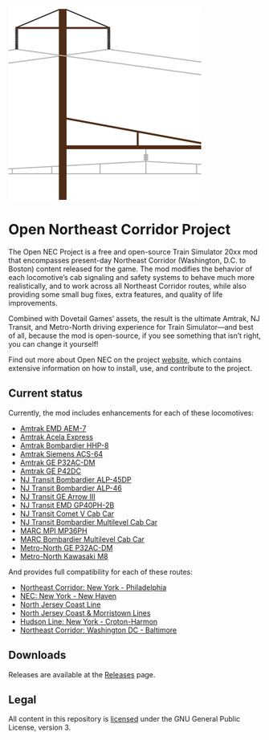 ![Project logo](Docs/opennec-logo.svg)

# Open Northeast Corridor Project

The Open NEC Project is a free and open-source Train Simulator 20xx mod that encompasses present-day Northeast Corridor (Washington, D.C. to Boston) content released for the game. The mod modifies the behavior of each locomotive’s cab signaling and safety systems to behave much more realistically, and to work across all Northeast Corridor routes, while also providing some small bug fixes, extra features, and quality of life improvements.

Combined with Dovetail Games’ assets, the result is the ultimate Amtrak, NJ Transit, and Metro-North driving experience for Train Simulator—and best of all, because the mod is open-source, if you see something that isn’t right, you can change it yourself!

Find out more about Open NEC on the project [website](https://opennec.trinancrat.me), which contains extensive information on how to install, use, and contribute to the project.

## Current status

Currently, the mod includes enhancements for each of these locomotives:

- [Amtrak EMD AEM-7](https://store.steampowered.com/app/65232/Train_Simulator_Northeast_Corridor_New_York__Philadelphia_Route_AddOn/)
- [Amtrak Acela Express](https://store.steampowered.com/app/65231/Train_Simulator_Amtrak_Acela_Express_EMU_AddOn/)
- [Amtrak Bombardier HHP-8](https://store.steampowered.com/app/222558/Train_Simulator_Amtrak_HHP8_Loco_AddOn/)
- [Amtrak Siemens ACS-64](https://store.steampowered.com/app/258643/Train_Simulator_NEC_New_YorkNew_Haven_Route_AddOn/)
- [Amtrak GE P32AC-DM](https://store.steampowered.com/app/896719/Train_Simulator_Hudson_Line_New_York__CrotonHarmon_Route_AddOn/)
- [Amtrak GE P42DC](https://store.steampowered.com/app/1429754/Train_Simulator_Northeast_Corridor_Washington_DC__Baltimore_Route_AddOn/)
- [NJ Transit Bombardier ALP-45DP](https://store.steampowered.com/app/325970/Train_Simulator_North_Jersey_Coast_Line_Route_AddOn/)
- [NJ Transit Bombardier ALP-46](https://store.steampowered.com/app/258658/Train_Simulator_NJ_TRANSIT_ALP46_Loco_AddOn/)
- [NJ Transit GE Arrow III](https://store.steampowered.com/app/500247/Train_Simulator_NJ_TRANSIT_Arrow_III_EMU_AddOn/)
- [NJ Transit EMD GP40PH-2B](https://store.steampowered.com/app/325991/Train_Simulator_NJ_TRANSIT_GP40PH2B_Loco_AddOn/)
- [NJ Transit Comet V Cab Car](https://store.steampowered.com/app/325970/Train_Simulator_North_Jersey_Coast_Line_Route_AddOn/)
- [NJ Transit Bombardier Multilevel Cab Car](https://store.steampowered.com/app/325970/Train_Simulator_North_Jersey_Coast_Line_Route_AddOn/)
- [MARC MPI MP36PH](https://store.steampowered.com/app/1429754/Train_Simulator_Northeast_Corridor_Washington_DC__Baltimore_Route_AddOn/)
- [MARC Bombardier Multilevel Cab Car](https://store.steampowered.com/app/1429754/Train_Simulator_Northeast_Corridor_Washington_DC__Baltimore_Route_AddOn/)
- [Metro-North GE P32AC-DM](https://store.steampowered.com/app/258655/Train_Simulator_MetroNorth_P32_ACDM_Genesis_Loco_AddOn/)
- [Metro-North Kawasaki M8](https://store.steampowered.com/app/258647/Train_Simulator_MetroNorth_Kawasaki_M8_EMU_AddOn/)

And provides full compatibility for each of these routes:

- [Northeast Corridor: New York - Philadelphia](https://store.steampowered.com/app/65232/Train_Simulator_Northeast_Corridor_New_York__Philadelphia_Route_AddOn/)
- [NEC: New York - New Haven](https://store.steampowered.com/app/258643/Train_Simulator_NEC_New_YorkNew_Haven_Route_AddOn/)
- [North Jersey Coast Line](https://store.steampowered.com/app/325970/Train_Simulator_North_Jersey_Coast_Line_Route_AddOn/)
- [North Jersey Coast & Morristown Lines](https://store.steampowered.com/app/500218/Train_Simulator_North_Jersey_Coast__Morristown_Lines_Route_AddOn/)
- [Hudson Line: New York - Croton-Harmon](https://store.steampowered.com/app/896719/Train_Simulator_Hudson_Line_New_York__CrotonHarmon_Route_AddOn/)
- [Northeast Corridor: Washington DC - Baltimore](https://store.steampowered.com/app/1429754/Train_Simulator_Northeast_Corridor_Washington_DC__Baltimore_Route_AddOn/)

## Downloads

Releases are available at the [Releases](https://github.com/YoRyan/open-nec/releases) page.

## Legal

All content in this repository is [licensed](License.md) under the GNU General Public License, version 3.
